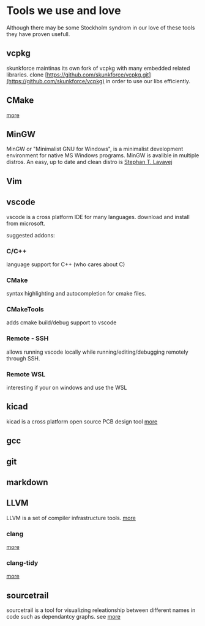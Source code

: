 # Tools we use and love
Although there may be some Stockholm syndrom in our love of these tools they have proven usefull.

## vcpkg
skunkforce maintinas its own fork of vcpkg with many embedded related libraries. clone [https://github.com/skunkforce/vcpkg.git](https://github.com/skunkforce/vcpkg) in order to use our libs efficiently.

## CMake

[more](./cmake/index.md)

## MinGW
MinGW or "Minimalist GNU for Windows", is a minimalist development environment for native MS Windows programs. MinGW is avalible in multiple distros. An easy, up to date and clean distro is [Stephan T. Lavavej](https://nuwen.net/mingw.html)

## Vim

## vscode
vscode is a cross platform IDE for many languages. download and install from microsoft.

suggested addons:
### C/C++
language support for C++ (who cares about C)

### CMake 
syntax highlighting and autocompletion for cmake files.

### CMakeTools
adds cmake build/debug support to vscode

### Remote - SSH
allows running vscode locally while running/editing/debugging remotely through SSH.

### Remote WSL
interesting if your on windows and use the WSL

## kicad
kicad is a cross platform open source PCB design tool [more](./kicad.md)
## gcc

## git

## markdown

## LLVM
LLVM is a set of compiler infrastructure tools.
[more](./LLVM/index.md) 
### clang
[more](./LLVM/clang.md) 
### clang-tidy
[more](./LLVM/clang-tidy.md) 

## sourcetrail
sourcetrail is a tool for visualizing releationship between different names in code such as dependantcy graphs. see [more](./sourcetrail.md)